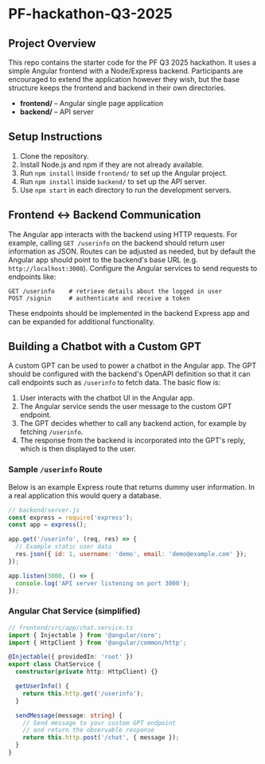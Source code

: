 # PF-hackathon-Q3-2025

## Project Overview
This repo contains the starter code for the PF Q3 2025 hackathon. It uses a simple
Angular frontend with a Node/Express backend. Participants are encouraged to
extend the application however they wish, but the base structure keeps the
frontend and backend in their own directories.

- **frontend/** – Angular single page application
- **backend/** – API server

## Setup Instructions
1. Clone the repository.
2. Install Node.js and npm if they are not already available.
3. Run `npm install` inside `frontend/` to set up the Angular project.
4. Run `npm install` inside `backend/` to set up the API server.
5. Use `npm start` in each directory to run the development servers.

## Frontend ↔ Backend Communication
The Angular app interacts with the backend using HTTP requests. For example,
calling `GET /userinfo` on the backend should return user information as JSON.
Routes can be adjusted as needed, but by default the Angular app should point to
the backend's base URL (e.g. `http://localhost:3000`). Configure the Angular
services to send requests to endpoints like:

```
GET /userinfo    # retrieve details about the logged in user
POST /signin     # authenticate and receive a token
```

These endpoints should be implemented in the backend Express app and can be
expanded for additional functionality.

## Building a Chatbot with a Custom GPT
A custom GPT can be used to power a chatbot in the Angular app. The GPT should be configured with the backend's OpenAPI definition so that it can call endpoints such as `/userinfo` to fetch data. The basic flow is:
1. User interacts with the chatbot UI in the Angular app.
2. The Angular service sends the user message to the custom GPT endpoint.
3. The GPT decides whether to call any backend action, for example by fetching `/userinfo`.
4. The response from the backend is incorporated into the GPT's reply, which is then displayed to the user.

### Sample `/userinfo` Route
Below is an example Express route that returns dummy user information. In a real application this would query a database.
```javascript
// backend/server.js
const express = require('express');
const app = express();

app.get('/userinfo', (req, res) => {
  // Example static user data
  res.json({ id: 1, username: 'demo', email: 'demo@example.com' });
});

app.listen(3000, () => {
  console.log('API server listening on port 3000');
});
```

### Angular Chat Service (simplified)
```ts
// frontend/src/app/chat.service.ts
import { Injectable } from '@angular/core';
import { HttpClient } from '@angular/common/http';

@Injectable({ providedIn: 'root' })
export class ChatService {
  constructor(private http: HttpClient) {}

  getUserInfo() {
    return this.http.get('/userinfo');
  }

  sendMessage(message: string) {
    // Send message to your custom GPT endpoint
    // and return the observable response
    return this.http.post('/chat', { message });
  }
}
```
